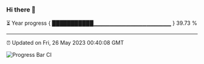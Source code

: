 ### Hi there 👋

⏳ Year progress { ███████████▁▁▁▁▁▁▁▁▁▁▁▁▁▁▁▁▁▁▁ } 39.73 %

---

⏰ Updated on Fri, 26 May 2023 00:40:08 GMT

![Progress Bar CI](https://github.com/Shyam-Makwana/GitHub-Actions-Demo/workflows/Progress%20Bar%20CI/badge.svg)
